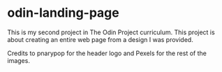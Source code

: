 # odin-landing-page

This is my second project in The Odin Project curriculum. This project is about creating an entire web page from a design I was provided.

Credits to pnarypop for the header logo and Pexels for the rest of the images.